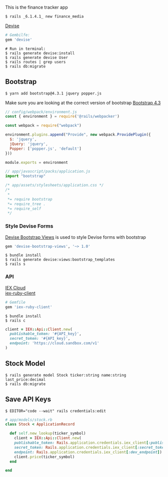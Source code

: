 This is the finance tracker app
```
$ rails _6.1.4.1_ new finance_media                                 
```

[Devise](https://github.com/heartcombo/devise#starting-with-rails)

```rb
# Gembilfe:
gem 'devise'
```
```
# Run in terminal:
$ rails generate devise:install
$ rails generate devise User
$ rails routes | grep users
$ rails db:migrate
```

## Bootstrap
```
$ yarn add bootstrap@4.3.1 jquery popper.js
```
Make sure you are looking at the correct version of bootstrap
[Bootstrap 4.3](https://getbootstrap.com/docs/4.3)

```js
// config/webpack/environment.js
const { environment } = require('@rails/webpacker')

const webpack = require("webpack")

environment.plugins.append("Provide", new webpack.ProvidePlugin({
  $: 'jquery',
  jQuery: 'jquery',
  Popper: ['popper.js', 'default']
}))

module.exports = environment
```

```js
// app/javascript/packs/application.js
import "bootstrap"
```

```css
/* app/assets/stylesheets/application.css */
/*
 *
 *= require bootstrap
 *= require_tree .
 *= require_self
 */
```

### Style Devise Forms

[Devise Bootstrap Views](https://github.com/hisea/devise-bootstrap-views) is used to style Devise forms with bootstrap
```rb
gem 'devise-bootstrap-views', '~> 1.0'
```
```
$ bundle install
$ rails generate devise:views:bootstrap_templates
$ rails s
```

### API
[IEX Cloud](https://iexcloud.io/) </br>
[iex-ruby-client](https://github.com/dblock/iex-ruby-client)
```rb
# Gemfile
gem 'iex-ruby-client'
```
```
$ bundle install
$ rails c
```

```rb
client = IEX::Api::Client.new(
  publishable_token: '#{API_key}',
  secret_token: '#{API_key}',
  endpoint: 'https://cloud.sandbox.com/v1'
)
```
## Stock Model
```
$ rails generate model Stock ticker:string name:string last_price:decimal
$ rails db:migrate
```

## Save API Keys
```
$ EDITOR="code --wait" rails credentials:edit
```
```rb
# app/models/stock.rb
class Stock < ApplicationRecord

  def self.new_lookup(ticker_symbol)
    client = IEX::Api::Client.new(
    publishable_token: Rails.application.credentials.iex_client[:publishable_token],
    secret_token: Rails.application.credentials.iex_client[:secret_token],
    endpoint: Rails.application.credentials.iex_client[:dev_endpoint])
    client.price(ticker_symbol)
  end

end
```